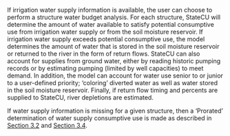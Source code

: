 If irrigation water supply information is available, the user can choose to perform a structure water 
budget analysis.  For each structure, StateCU will determine the amount of water available to satisfy 
potential consumptive use from irrigation water supply or from the soil moisture reservoir.  If 
irrigation water supply exceeds potential consumptive use, the model determines the amount of water 
that is stored in the soil moisture reservoir or returned to the river in the form of return flows. 
StateCU can also account for supplies from ground water, either by reading historic pumping records or 
by estimating pumping (limited by well capacities) to meet demand.  In addition, the model can account 
for water use senior to or junior to a user-defined priority; ‘coloring’ diverted water as well as water 
stored in the soil moisture reservoir. Finally, if return flow timing and percents are supplied to 
StateCU, river depletions are estimated. 

If water supply information is missing for a given structure, then a ‘Prorated’ determination of water 
supply consumptive use is made as described in [Section 3.2](../ModelDescription/32.md) and [Section 3.4](../ModelDescription/34.md). 